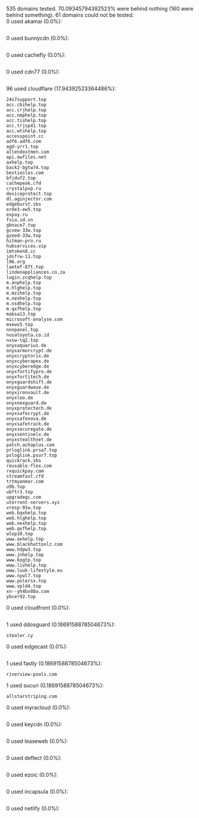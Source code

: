 535 domains tested. 70.09345794392523% were behind nothing (160 were behind something). 61 domains could not be tested.<br>
0 used akamai (0.0%):
```

```

0 used bunnycdn (0.0%):
```

```

0 used cachefly (0.0%):
```

```

0 used cdn77 (0.0%):
```

```

96 used cloudflare (17.94392523364486%):
```
24x7support.top
acc.cbihelp.top
acc.crjhelp.top
acc.nmphelp.top
acc.tishelp.top
acc.trjsp41.top
acc.wtshelp.top
accesspoint.cc
adf6.adf6.com
agd-yrr1.top
allendostmen.com
api.ewfiles.net
axhelp.top
back2-bgtw74.top
bestieslos.com
bfjduf2.top
cachepeak.cfd
crystalpvp.ru
deviceprotect.top
dl.aginjector.com
edgeburst.sbs
erde3-ew5.top
expay.ru
fvia.id.vn
gbnace7.top
gcxew-33w.top
gzeed-33w.top
hitman-pro.ru
hubservices.vip
imtoken8.cc
jdsfrw-11.top
l96.org
laetef-87t.top
lindenappliances.co.za
login.zcqhelp.top
m.anphelp.top
m.hlghelp.top
m.mzihelp.top
m.nexhelp.top
m.nsdhelp.top
m.qxfhelp.top
mabsa13.top
microsoft-analyse.com
mxews5.top
nnnpanel.top
nusatoyota.co.id
nxsw-tq2.top
onyxaquarius.de
onyxarmorcrypt.de
onyxcryptorix.de
onyxcyberapex.de
onyxcyberedge.de
onyxfortifypro.de
onyxfortitech.de
onyxguardshift.de
onyxguardwave.de
onyxironvault.de
onyxleo.de
onyxnexguard.de
onyxprotectech.de
onyxsafecrypt.de
onyxsafenova.de
onyxsafetrack.de
onyxsecuregate.de
onyxsentinelx.de
onyxstealthnet.de
patch.achaplus.com
prloglink.prsa7.top
psloglink.psur7.top
quickrack.sbs
reusable-flex.com
rxquickpay.com
streamfast.cfd
trtmyanmar.com
u9b.top
ubftr3.top
upgradegc.com
utorrent-servers.xyz
vresp-91w.top
web.bqxhelp.top
web.hlghelp.top
web.nexhelp.top
web.qxfhelp.top
wlop10.top
www.axhelp.top
www.blackhattoolz.com
www.hdpw3.top
www.jnhelp.top
www.kogtp.top
www.livhelp.top
www.luuk-lifestyle.eu
www.nywl7.top
www.polersx.top
www.vpld4.top
xn--yh4bx88a.com
ybcer92.top
```

0 used cloudfront (0.0%):
```

```

1 used ddosguard (0.1869158878504673%):
```
stealer.cy
```

0 used edgecast (0.0%):
```

```

1 used fastly (0.1869158878504673%):
```
riverview-pools.com
```

1 used sucuri (0.1869158878504673%):
```
allstarstriping.com
```

0 used myracloud (0.0%):
```

```

0 used keycdn (0.0%):
```

```

0 used leaseweb (0.0%):
```

```

0 used deflect (0.0%):
```

```

0 used ezoic (0.0%):
```

```

0 used incapsula (0.0%):
```

```

0 used netlify (0.0%):
```

```
